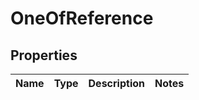 # OneOfReference

## Properties
Name | Type | Description | Notes
------------ | ------------- | ------------- | -------------
